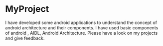 # MyProject
I have developed some android applications to understand the concept of android architecture and their components. I have used basic components of android , AIDL, Android Architecture. Please have a look on my projects and give feedback. 
